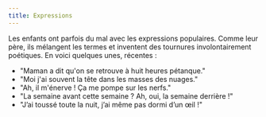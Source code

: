 ```yaml
---
title: Expressions
---
```


Les enfants ont parfois du mal avec les expressions populaires. Comme leur père,
ils mélangent les termes et inventent des tournures involontairement poétiques.
En voici quelques unes, récentes :

- "Maman a dit qu'on se retrouve à huit heures pétanque."
- "Moi j'ai souvent la tête dans les masses des nuages."
- "Ah, il m'énerve ! Ça me pompe sur les nerfs."
- "La semaine avant cette semaine ? Ah, oui, la semaine derrière !"
- "J’ai toussé toute la nuit, j’ai même pas dormi d’un œil !"
